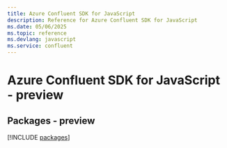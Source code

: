 ```yaml
---
title: Azure Confluent SDK for JavaScript
description: Reference for Azure Confluent SDK for JavaScript
ms.date: 05/06/2025
ms.topic: reference
ms.devlang: javascript
ms.service: confluent
---
```

# Azure Confluent SDK for JavaScript - preview
## Packages - preview
[!INCLUDE [packages](confluent-index.md)]